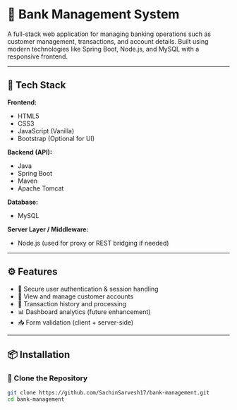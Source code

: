 # 🏦 Bank Management System

A full-stack web application for managing banking operations such as customer management, transactions, and account details. Built using modern technologies like Spring Boot, Node.js, and MySQL with a responsive frontend.

---

## 🚀 Tech Stack

**Frontend:**
- HTML5
- CSS3
- JavaScript (Vanilla)
- Bootstrap (Optional for UI)

**Backend (API):**
- Java
- Spring Boot
- Maven
- Apache Tomcat

**Database:**
- MySQL

**Server Layer / Middleware:**
- Node.js (used for proxy or REST bridging if needed)

---

## ⚙️ Features

- 🔐 Secure user authentication & session handling
- 🧾 View and manage customer accounts
- 💸 Transaction history and processing
- 📊 Dashboard analytics (future enhancement)
- 📥 Form validation (client + server-side)

---

## 📦 Installation

### 📁 Clone the Repository

```bash
git clone https://github.com/SachinSarvesh17/bank-management.git
cd bank-management
